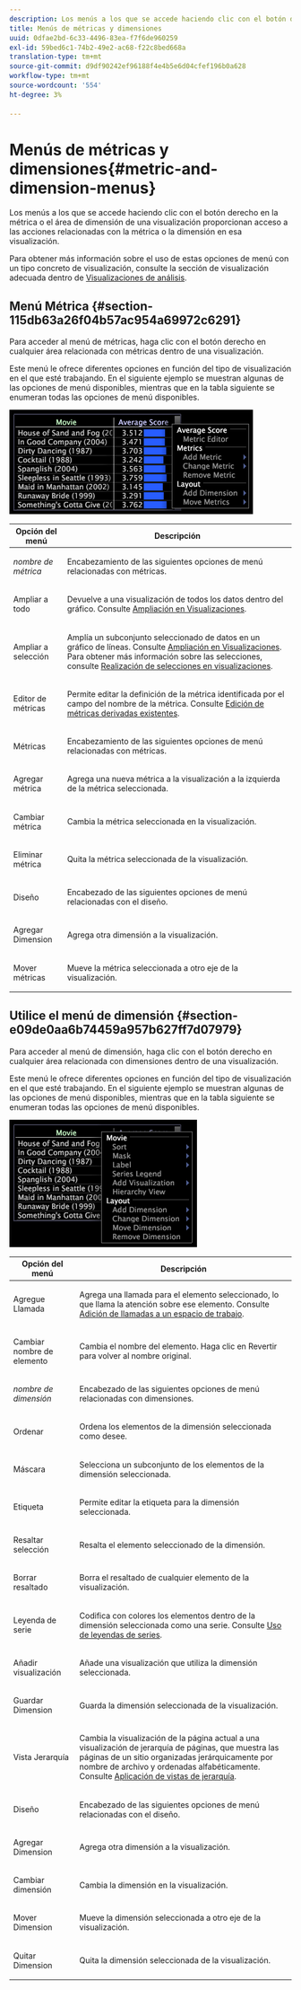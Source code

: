 ```yaml
---
description: Los menús a los que se accede haciendo clic con el botón derecho en la métrica o el área de dimensión de una visualización proporcionan acceso a las acciones relacionadas con la métrica o la dimensión en esa visualización.
title: Menús de métricas y dimensiones
uuid: 0dfae2bd-6c33-4496-83ea-f7f6de960259
exl-id: 59bed6c1-74b2-49e2-ac68-f22c8bed668a
translation-type: tm+mt
source-git-commit: d9df90242ef96188f4e4b5e6d04cfef196b0a628
workflow-type: tm+mt
source-wordcount: '554'
ht-degree: 3%

---
```


# Menús de métricas y dimensiones{#metric-and-dimension-menus}

Los menús a los que se accede haciendo clic con el botón derecho en la métrica o el área de dimensión de una visualización proporcionan acceso a las acciones relacionadas con la métrica o la dimensión en esa visualización.

Para obtener más información sobre el uso de estas opciones de menú con un tipo concreto de visualización, consulte la sección de visualización adecuada dentro de [Visualizaciones de análisis](../../../home/c-get-started/c-analysis-vis/c-analysis-vis.md).

## Menú Métrica {#section-115db63a26f04b57ac954a69972c6291}

Para acceder al menú de métricas, haga clic con el botón derecho en cualquier área relacionada con métricas dentro de una visualización.

Este menú le ofrece diferentes opciones en función del tipo de visualización en el que esté trabajando. En el siguiente ejemplo se muestran algunas de las opciones de menú disponibles, mientras que en la tabla siguiente se enumeran todas las opciones de menú disponibles.

![](assets/mnu_Metric.png)

<table id="table_81EFAC2D754843DD98C2DDF81A35A2B4"> 
 <thead> 
  <tr> 
   <th colname="col1" class="entry"> Opción del menú </th> 
   <th colname="col2" class="entry"> Descripción </th> 
  </tr> 
 </thead>
 <tbody> 
  <tr> 
   <td colname="col1"> <i>nombre de métrica</i> </td> 
   <td colname="col2"> <p>Encabezamiento de las siguientes opciones de menú relacionadas con métricas. </p> </td> 
  </tr> 
  <tr> 
   <td colname="col1"> <p>Ampliar a todo </p> </td> 
   <td colname="col2"> <p>Devuelve a una visualización de todos los datos dentro del gráfico. Consulte <a href="../../../home/c-get-started/c-vis/c-zoom-vis.md#concept-7e33670bb5344f78a316f1a84cc20530"> Ampliación en Visualizaciones</a>. </p> </td> 
  </tr> 
  <tr> 
   <td colname="col1"> <p>Ampliar a selección </p> </td> 
   <td colname="col2"> <p>Amplía un subconjunto seleccionado de datos en un gráfico de líneas. Consulte <a href="../../../home/c-get-started/c-vis/c-zoom-vis.md#concept-7e33670bb5344f78a316f1a84cc20530"> Ampliación en Visualizaciones</a>. Para obtener más información sobre las selecciones, consulte <a href="../../../home/c-get-started/c-vis/c-sel-vis/c-sel-vis.md#concept-012870ec22c7476e9afbf3b8b2515746"> Realización de selecciones en visualizaciones</a>. </p> </td> 
  </tr> 
  <tr> 
   <td colname="col1"> <p>Editor de métricas </p> </td> 
   <td colname="col2"> <p>Permite editar la definición de la métrica identificada por el campo del nombre de la métrica. Consulte <a href="../../../home/c-get-started/c-admin-intrf/c-prof-mgr/c-drvd-mtrcs.md#section-db6d924cf4e14bcc8d57cfe1059fc797"> Edición de métricas derivadas existentes</a>. </p> </td> 
  </tr> 
  <tr> 
   <td colname="col1"> <p>Métricas </p> </td> 
   <td colname="col2"> <p>Encabezamiento de las siguientes opciones de menú relacionadas con métricas. </p> </td> 
  </tr> 
  <tr> 
   <td colname="col1"> <p>Agregar métrica </p> </td> 
   <td colname="col2"> <p>Agrega una nueva métrica a la visualización a la izquierda de la métrica seleccionada. </p> </td> 
  </tr> 
  <tr> 
   <td colname="col1"> <p>Cambiar métrica </p> </td> 
   <td colname="col2"> <p>Cambia la métrica seleccionada en la visualización. </p> </td> 
  </tr> 
  <tr> 
   <td colname="col1"> <p>Eliminar métrica </p> </td> 
   <td colname="col2"> <p>Quita la métrica seleccionada de la visualización. </p> </td> 
  </tr> 
  <tr> 
   <td colname="col1"> <p>Diseño </p> </td> 
   <td colname="col2"> <p>Encabezado de las siguientes opciones de menú relacionadas con el diseño. </p> </td> 
  </tr> 
  <tr> 
   <td colname="col1"> <p>Agregar Dimension </p> </td> 
   <td colname="col2"> <p>Agrega otra dimensión a la visualización. </p> </td> 
  </tr> 
  <tr> 
   <td colname="col1"> <p>Mover métricas </p> </td> 
   <td colname="col2"> <p>Mueve la métrica seleccionada a otro eje de la visualización. </p> </td> 
  </tr> 
 </tbody> 
</table>

## Utilice el menú de dimensión {#section-e09de0aa6b74459a957b627ff7d07979}

Para acceder al menú de dimensión, haga clic con el botón derecho en cualquier área relacionada con dimensiones dentro de una visualización.

Este menú le ofrece diferentes opciones en función del tipo de visualización en el que esté trabajando. En el siguiente ejemplo se muestran algunas de las opciones de menú disponibles, mientras que en la tabla siguiente se enumeran todas las opciones de menú disponibles.

![](assets/mnu_Dimension.png)

<table id="table_D8BB675B710B48A783B1C9EB206033E9"> 
 <thead> 
  <tr> 
   <th colname="col1" class="entry"> Opción del menú </th> 
   <th colname="col2" class="entry"> Descripción </th> 
  </tr> 
 </thead>
 <tbody> 
  <tr> 
   <td colname="col1"> <p>Agregue Llamada </p> </td> 
   <td colname="col2"> <p>Agrega una llamada para el elemento seleccionado, lo que llama la atención sobre ese elemento. Consulte <a href="../../../home/c-get-started/c-vis/c-call-wkspc.md#concept-212b09e763044d938987b4a9c658adc0"> Adición de llamadas a un espacio de trabajo</a>. </p> </td> 
  </tr> 
  <tr> 
   <td colname="col1"> <p>Cambiar nombre de elemento </p> </td> 
   <td colname="col2"> <p>Cambia el nombre del elemento. Haga clic en <span class="uicontrol"> Revertir</span> para volver al nombre original. </p> </td> 
  </tr> 
  <tr> 
   <td colname="col1"> <p><i>nombre de dimensión</i> </p> </td> 
   <td colname="col2"> <p>Encabezado de las siguientes opciones de menú relacionadas con dimensiones. </p> </td> 
  </tr> 
  <tr> 
   <td colname="col1"> <p>Ordenar </p> </td> 
   <td colname="col2"> <p>Ordena los elementos de la dimensión seleccionada como desee. </p> </td> 
  </tr> 
  <tr> 
   <td colname="col1"> <p>Máscara </p> </td> 
   <td colname="col2"> <p>Selecciona un subconjunto de los elementos de la dimensión seleccionada. </p> </td> 
  </tr> 
  <tr> 
   <td colname="col1"> <p>Etiqueta </p> </td> 
   <td colname="col2"> <p>Permite editar la etiqueta para la dimensión seleccionada. </p> </td> 
  </tr> 
  <tr> 
   <td colname="col1"> <p>Resaltar selección </p> </td> 
   <td colname="col2"> <p>Resalta el elemento seleccionado de la dimensión. </p> </td> 
  </tr> 
  <tr> 
   <td colname="col1"> <p>Borrar resaltado </p> </td> 
   <td colname="col2"> <p>Borra el resaltado de cualquier elemento de la visualización. </p> </td> 
  </tr> 
  <tr> 
   <td colname="col1"> <p>Leyenda de serie </p> </td> 
   <td colname="col2"> <p>Codifica con colores los elementos dentro de la dimensión seleccionada como una serie. Consulte <a href="../../../home/c-get-started/c-analysis-vis/c-tables/c-srs-leg.md#concept-c48042a705524bc4b63cd6f24874cc12"> Uso de leyendas de series</a>. </p> </td> 
  </tr> 
  <tr> 
   <td colname="col1"> <p>Añadir visualización </p> </td> 
   <td colname="col2"> <p>Añade una visualización que utiliza la dimensión seleccionada. </p> </td> 
  </tr> 
  <tr> 
   <td colname="col1"> <p>Guardar Dimension </p> </td> 
   <td colname="col2"> <p>Guarda la dimensión seleccionada de la visualización. </p> </td> 
  </tr> 
  <tr> 
   <td colname="col1"> <p>Vista Jerarquía </p> </td> 
   <td colname="col2"> <p>Cambia la visualización de la página actual a una visualización de jerarquía de páginas, que muestra las páginas de un sitio organizadas jerárquicamente por nombre de archivo y ordenadas alfabéticamente. Consulte <a href="../../../home/c-get-started/c-analysis-vis/c-tables/c-hier-vews.md#concept-b461183424a841eb94f8143a0eaf9bff"> Aplicación de vistas de jerarquía</a>. </p> </td> 
  </tr> 
  <tr> 
   <td colname="col1"> <p>Diseño </p> </td> 
   <td colname="col2"> <p>Encabezado de las siguientes opciones de menú relacionadas con el diseño. </p> </td> 
  </tr> 
  <tr> 
   <td colname="col1"> <p>Agregar Dimension </p> </td> 
   <td colname="col2"> <p>Agrega otra dimensión a la visualización. </p> </td> 
  </tr> 
  <tr> 
   <td colname="col1"> <p>Cambiar dimensión </p> </td> 
   <td colname="col2"> <p>Cambia la dimensión en la visualización. </p> </td> 
  </tr> 
  <tr> 
   <td colname="col1"> <p>Mover Dimension </p> </td> 
   <td colname="col2"> <p>Mueve la dimensión seleccionada a otro eje de la visualización. </p> </td> 
  </tr> 
  <tr> 
   <td colname="col1"> <p>Quitar Dimension </p> </td> 
   <td colname="col2"> <p>Quita la dimensión seleccionada de la visualización. </p> </td> 
  </tr> 
 </tbody> 
</table>
